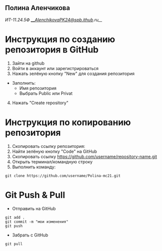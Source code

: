 ## Полина Аленчикова
_ИТ-11.24.5Ф_
*__AlenchikovaPK24@spb.ithub.ru__*

# Инструкция по созданию репозитория в GitHub
1. Зайти на github
2. Войти в аккаунт или зарегистрироваться
3. Нажать зелёную кнопку "New" для создания репозитория
- Заполнить:
  - Имя репозитория
  - Выбрать Public или Privat
4. Нажать "Create repository"

# Инструкция по копированию репозитория 
1. Скопировать ссылку репозитория:
2. Найти зелёную кнопку "Code" на GitHub
3. Скопировать ссылку https://github.com/username/repository-name.git
4. Открыть терминал/командную строку
5. Выполнить команду:
```
git clone https://github.com/username/Polina-mc21.git
```

# Git Push & Pull
- Отправить на GitHub
```
git add .
git commit -m "мои изменения"
git push
```
- Забрать с GitHub
```
git pull
```
